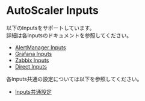 # AutoScaler Inputs

以下のInputsをサポートしています。  
詳細は各Inputsのドキュメントを参照してください。

- [AlertManager Inputs](./alertmanager)
- [Grafana Inputs](./grafana)
- [Zabbix Inputs](./zabbix)
- [Direct Inputs](./direct)

各Inputs共通の設定については以下を参照してください。  

- [Inputs共通設定](./tls_config.md)